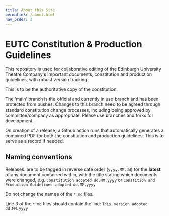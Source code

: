 ```yaml
---
title: About this Site
permalink: /about.html
nav_order: 3
---
```


# EUTC Constitution & Production Guidelines

This repository is used for collaborative editing of the Edinburgh University Theatre Company's important documents, constitution and production guidelines, with robust version tracking.

This is to be the authoritative copy of the constitution.

The 'main' branch is the official and currently in use branch and has been protected from pushes. Changes to this branch need to be agreed through standard constitution change processes, including being approved by committee/company as appropriate. Please use branches and forks for development.

On creation of a release, a Github action runs that automatically generates a combined PDF for both the constitution and production guidelines. This is to serve as a record if needed.

## Naming conventions

Releases: are to be tagged in reverse date order (`yyyy.MM.dd`) for the **latest** of any document contained within, with the title stating which documents were changed, e.g. `Constitution adopted dd.MM.yyyy` or `Constition and Production Guidelines adopted dd.MM.yyyy`

Do not change the names of the `*.md` files.

Line 3 of the `*.md` files should contain the line: `This version adopted dd.MM.yyyy`


